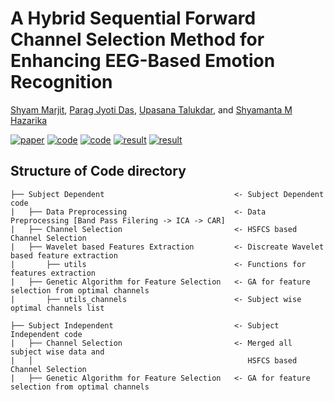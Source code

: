 # A Hybrid Sequential Forward Channel Selection Method for Enhancing EEG-Based Emotion Recognition

[Shyam Marjit](shyammarjit.github.io), [Parag Jyoti Das](https://www.linkedin.com/in/paragjdas/), [Upasana Talukdar](https://www.iiitg.ac.in/faculty/upasana/), and [Shyamanta M Hazarika](https://www.iitg.ac.in/s.m.hazarika/)

[![paper](https://img.shields.io/badge/IEEE-Paper-<COLOR>.svg)](https://ieeexplore.ieee.org/abstract/document/9588702)
[![code](https://img.shields.io/badge/code-80:20-orange)](https://github.com/shyammarjit/EEG-Emotion-Recognition/blob/IRIA-2021/%5BS01%5D%20%5BGA-MLP%5D%20%5B80-20%5D.ipynb)
[![code](https://img.shields.io/badge/code-10--fold-orange)](https://github.com/shyammarjit/EEG-Emotion-Recognition/blob/IRIA-2021/%5BS01%5D%20%5BGA-MLP%5D%20%5B10-fold%5D.ipynb)
[![result](https://img.shields.io/badge/result-80:20-blue)](https://github.com/shyammarjit/EEG-Emotion-Recognition/blob/IRIA-2021/80-20%20GA-MLP%20results.md)
[![result](https://img.shields.io/badge/result-10--fold-blue)](https://github.com/shyammarjit/EEG-Emotion-Recognition/blob/IRIA-2021/10-fold%20GA-MLP%20results.md)



## Structure of Code directory

```
├── Subject Dependent                             <- Subject Dependent code
|   ├── Data Preprocessing                        <- Data Preprocessing [Band Pass Filering -> ICA -> CAR]
|   ├── Channel Selection                         <- HSFCS based Channel Selection
|   ├── Wavelet based Features Extraction         <- Discreate Wavelet based feature extraction
|       ├── utils                                 <- Functions for features extraction
|   ├── Genetic Algorithm for Feature Selection   <- GA for feature selection from optimal channels
|       ├── utils_channels                        <- Subject wise optimal channels list

├── Subject Independent                           <- Subject Independent code
|   ├── Channel Selection                         <- Merged all subject wise data and
|   │                                                HSFCS based Channel Selection
|   ├── Genetic Algorithm for Feature Selection   <- GA for feature selection from optimal channels
```
